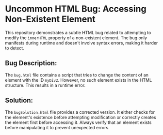 # Uncommon HTML Bug: Accessing Non-Existent Element

This repository demonstrates a subtle HTML bug related to attempting to modify the `innerHTML` property of a non-existent element.  The bug only manifests during runtime and doesn't involve syntax errors, making it harder to detect.

## Bug Description:
The `bug.html` file contains a script that tries to change the content of an element with the ID `myDiv2`. However, no such element exists in the HTML structure. This results in a runtime error.

## Solution:
The `bugSolution.html` file provides a corrected version. It either checks for the element's existence before attempting modification or correctly creates the element first before accessing it.  Always verify that an element exists before manipulating it to prevent unexpected errors.